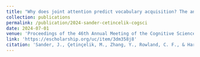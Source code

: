 ```yaml
---
title: "Why does joint attention predict vocabulary acquisition? The answer depends on what coding scheme you use"
collection: publications
permalink: /publication/2024-sander-cetincelik-cogsci
date: 2024-07-01
venue: 'Proceedings of the 46th Annual Meeting of the Cognitive Science Society (CogSci 2024)'
link: 'https://escholarship.org/uc/item/3dm358j8'
citation: 'Sander, J., Çetinçelik, M., Zhang, Y., Rowland, C. F., & Harmon, Z. (2024). Why does joint attention predict vocabulary acquisition? The answer depends on what coding scheme you use. In L. K. Samuelson, S. L. Frank, M. Toneva, A. Mackey, & E. Hazeltine (Eds.), Proceedings of the 46th Annual Meeting of the Cognitive Science Society (CogSci 2024) (pp. 1607-1613).'
--- 
```

